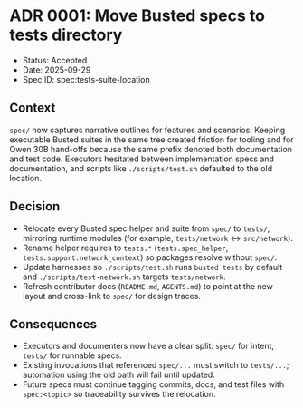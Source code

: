 # ADR 0001: Move Busted specs to tests directory

- Status: Accepted
- Date: 2025-09-29
- Spec ID: spec:tests-suite-location

## Context
`spec/` now captures narrative outlines for features and scenarios. Keeping executable Busted suites in the same tree created friction for tooling and for Qwen 30B hand-offs because the same prefix denoted both documentation and test code. Executors hesitated between implementation specs and documentation, and scripts like `./scripts/test.sh` defaulted to the old location.

## Decision
- Relocate every Busted spec helper and suite from `spec/` to `tests/`, mirroring runtime modules (for example, `tests/network` ↔ `src/network`).
- Rename helper requires to `tests.*` (`tests.spec_helper`, `tests.support.network_context`) so packages resolve without `spec/`.
- Update harnesses so `./scripts/test.sh` runs `busted tests` by default and `./scripts/test-network.sh` targets `tests/network`.
- Refresh contributor docs (`README.md`, `AGENTS.md`) to point at the new layout and cross-link to `spec/` for design traces.

## Consequences
- Executors and documenters now have a clear split: `spec/` for intent, `tests/` for runnable specs.
- Existing invocations that referenced `spec/...` must switch to `tests/...`; automation using the old path will fail until updated.
- Future specs must continue tagging commits, docs, and test files with `spec:<topic>` so traceability survives the relocation.
